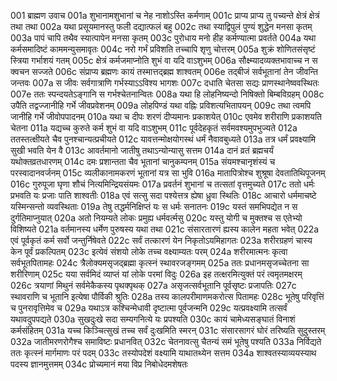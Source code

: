 001	ब्राह्मण उवाच
001a	शुभानामशुभानां च नेह नाशोऽस्ति कर्मणाम्
001c	प्राप्य प्राप्य तु पच्यन्ते क्षेत्रं क्षेत्रं तथा तथा
002a	यथा प्रसूयमानस्तु फली दद्यात्फलं बहु
002c	तथा स्याद्विपुलं पुण्यं शुद्धेन मनसा कृतम्
003a	पापं चापि तथैव स्यात्पापेन मनसा कृतम्
003c	पुरोधाय मनो हीह कर्मण्यात्मा प्रवर्तते
004a	यथा कर्मसमादिष्टं काममन्युसमावृतः
004c	नरो गर्भं प्रविशति तच्चापि शृणु चोत्तरम्
005a	शुक्रं शोणितसंसृष्टं स्त्रिया गर्भाशयं गतम्
005c	क्षेत्रं कर्मजमाप्नोति शुभं वा यदि वाऽशुभम्
006a	सौक्ष्म्यादव्यक्तभावाच्च न स क्वचन सज्जते
006c	संप्राप्य ब्रह्मणः कायं तस्मात्तद्ब्रह्म शाश्वतम्
006e	तद्बीजं सर्वभूतानां तेन जीवन्ति जन्तवः
007a	स जीवः सर्वगात्राणि गर्भस्याऽऽविश्य भागशः
007c	दधाति चेतसा सद्यः प्राणस्थानेष्ववस्थितः
007e	ततः स्पन्दयतेऽङ्गानि स गर्भश्चेतनान्वितः
008a	यथा हि लोहनिष्यन्दो निषिक्तो बिम्बविग्रहम्
008c	उपैति तद्वज्जानीहि गर्भे जीवप्रवेशनम्
009a	लोहपिण्डं यथा वह्निः प्रविशत्यभितापयन्
009c	तथा त्वमपि जानीहि गर्भे जीवोपपादनम्
010a	यथा च दीपः शरणं दीप्यमानः प्रकाशयेत्
010c	एवमेव शरीराणि प्रकाशयति चेतना
011a	यद्यच्च कुरुते कर्म शुभं वा यदि वाऽशुभम्
011c	पूर्वदेहकृतं सर्वमवश्यमुपभुज्यते
012a	ततस्तत्क्षीयते चैव पुनश्चान्यत्प्रचीयते
012c	यावत्तन्मोक्षयोगस्थं धर्मं नैवावबुध्यते
013a	तत्र धर्मं प्रवक्ष्यामि सुखी भवति येन वै
013c	आवर्तमानो जातीषु तथाऽन्योन्यासु सत्तम
014a	दानं व्रतं ब्रह्मचर्यं यथोक्तव्रतधारणम्
014c	दमः प्रशान्तता चैव भूतानां चानुकम्पनम्
015a	संयमश्चानृशंस्यं च परस्वादानवर्जनम्
015c	व्यलीकानामकरणं भूतानां यत्र सा भुवि
016a	मातापित्रोश्च शुश्रूषा देवतातिथिपूजनम्
016c	गुरुपूजा घृणा शौचं नित्यमिन्द्रियसंयमः
017a	प्रवर्तनं शुभानां च तत्सतां वृत्तमुच्यते
017c	ततो धर्मः प्रभवति यः प्रजाः पाति शाश्वतीः
018a	एवं सत्सु सदा पश्येत्तत्र ह्येषा ध्रुवा स्थितिः
018c	आचारो धर्ममाचष्टे यस्मिन्सन्तो व्यवस्थिताः
019a	तेषु तद्धर्मनिक्षिप्तं यः स धर्मः सनातनः
019c	यस्तं समभिपद्येत न स दुर्गतिमाप्नुयात्
020a	अतो नियम्यते लोकः प्रमुह्य धर्मवर्त्मसु
020c	यस्तु योगी च मुक्तश्च स एतेभ्यो विशिष्यते
021a	वर्तमानस्य धर्मेण पुरुषस्य यथा तथा
021c	संसारतारणं ह्यस्य कालेन महता भवेत्
022a	एवं पूर्वकृतं कर्म सर्वो जन्तुर्निषेवते
022c	सर्वं तत्कारणं येन निकृतोऽयमिहागतः
023a	शरीरग्रहणं चास्य केन पूर्वं प्रकल्पितम्
023c	इत्येवं संशयो लोके तच्च वक्ष्याम्यतः परम्
024a	शरीरमात्मनः कृत्वा सर्वभूतपितामहः
024c	त्रैलोक्यमसृजद्ब्रह्मा कृत्स्नं स्थावरजङ्गमम्
025a	ततः प्रधानमसृजच्चेतना सा शरीरिणाम्
025c	यया सर्वमिदं व्याप्तं यां लोके परमां विदुः
026a	इह तत्क्षरमित्युक्तं परं त्वमृतमक्षरम्
026c	त्रयाणां मिथुनं सर्वमेकैकस्य पृथक्पृथक्
027a	असृजत्सर्वभूतानि पूर्वसृष्टः प्रजापतिः
027c	स्थावराणि च भूतानि इत्येषा पौर्विकी श्रुतिः
028a	तस्य कालपरीमाणमकरोत्स पितामहः
028c	भूतेषु परिवृत्तिं च पुनरावृत्तिमेव च
029a	यथाऽत्र कश्चिन्मेधावी दृष्टात्मा पूर्वजन्मनि
029c	यत्प्रवक्ष्यामि तत्सर्वं यथावदुपपद्यते
030a	सुखदुःखे सदा सम्यगनित्ये यः प्रपश्यति
030c	कायं चामेध्यसङ्घातं विनाशं कर्मसंहितम्
031a	यच्च किञ्चित्सुखं तच्च सर्वं दुःखमिति स्मरन्
031c	संसारसागरं घोरं तरिष्यति सुदुस्तरम्
032a	जातीमरणरोगैश्च समाविष्टः प्रधानवित्
032c	चेतनावत्सु चैतन्यं समं भूतेषु पश्यति
033a	निर्विद्यते ततः कृत्स्नं मार्गमाणः परं पदम्
033c	तस्योपदेशं वक्ष्यामि याथातथ्येन सत्तम
034a	शाश्वतस्याव्ययस्याथ पदस्य ज्ञानमुत्तमम्
034c	प्रोच्यमानं मया विप्र निबोधेदमशेषतः
